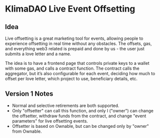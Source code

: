 # KlimaDAO Live Event Offsetting

## Idea
Live offsetting is a great marketing tool for events, allowing people to experience offsetting in real time without any obstacles. The offsets, gas, and everything web3 related is prepaid and done by us - the user just submits a love letter and a name.

The idea is to have a frontend page that controls private keys to a wallet with some gas, and calls a contract function. The contract calls the aggregator, but it’s also configurable for each event, deciding how much to offset per love letter, which project to use, beneficiary details, etc.

## Version 1 Notes
* Normal and selective retirements are both supported.
* Only "offsetter" can call this function, and only I ("owner") can change the offsetter, withdraw funds from the contract, and change "event parameters" for live offsetting events.
* Offsetter is based on Ownable, but can be changed only by "owner" from Ownable.
